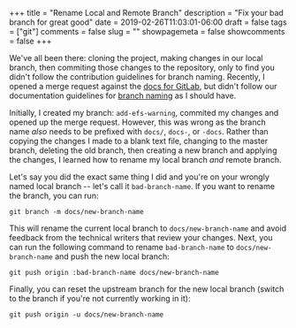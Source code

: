 +++
title = "Rename Local and Remote Branch"
description = "Fix your bad branch for great good"
date = 2019-02-26T11:03:01-06:00
draft = false
tags = ["git"]
comments = false
slug = ""
showpagemeta = false
showcomments = false
+++

We've all been there: cloning the project, making changes in our local branch, then commiting those changes to the repository, only to find you didn't follow the contribution guidelines for branch naming. Recently, I opened a merge request against the [docs for GitLab](https://gitlab.com/gitlab-org/gitlab-ce/merge_requests/25498), but didn't follow our documentation guidelines for [branch naming](https://docs.gitlab.com/ee/development/documentation/index.html#branch-naming) as I should have.

Initially, I created my branch: `add-efs-warning`, commited my changes and opened up the merge request. However, this was wrong as the branch name _also_ needs to be prefixed with `docs/`, `docs-`, or `-docs`. Rather than copying the changes I made to a blank text file, changing to the master branch, deleting the old branch, then creating a new branch and applying the changes, I learned how to rename my local branch _and_ remote branch.

Let's say you did the exact same thing I did and you're on your wrongly named local branch -- let's call it `bad-branch-name`. If you want to rename the branch, you can run:

```shell
git branch -m docs/new-branch-name
```

This will rename the current local branch to `docs/new-branch-name` and avoid feedback from the technical writers that review your changes. Next, you can run the following command to rename `bad-branch-name` to `docs/new-branch-name` and push the new local branch:

```shell
git push origin :bad-branch-name docs/new-branch-name
```

Finally, you can reset the upstream branch for the new local branch (switch to the branch if you're not currently working in it):

```shell
git push origin -u docs/new-branch-name
```

